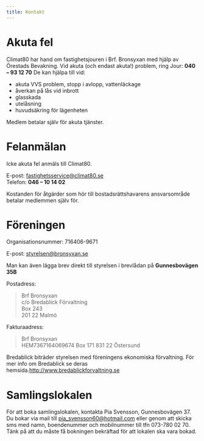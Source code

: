 ```yaml
---
title: Kontakt
---
```


Akuta fel
=========
Climat80 har hand om fastighetsjouren i Brf. Bronsyxan med hjälp av Örestads Bevakning. Vid akuta (och endast akuta!) problem, ring Jour: **040 – 93 12 70** De kan hjälpa till vid:

- akuta VVS problem, stopp i avlopp, vattenläckage
- åverkan på lås vid inbrott
- glasskada
- utelåsning
- huvudsäkring för lägenheten

Medlem betalar själv för akuta tjänster.

Felanmälan
==========

Icke akuta fel anmäls till Climat80.

E-post: 	fastighetsservice@climat80.se  
Telefon: 	**046 – 10 14 02**

Kostanden för åtgärder som hör till bostadsrättshavarens ansvarsområde betalar medlemmen själv för.
 

Föreningen
==============

Organisationsnummer: 716406-9671

E-post: styrelsen@bronsyxan.se

Man kan även lägga brev direkt till styrelsen i brevlådan på **Gunnesbovägen 35B**

Postadress:

> Brf Bronsyxan  
> c/o Bredablick Förvaltning  
> Box 243  
> 201 22 Malmö  

Fakturaadress:

> Brf Bronsyxan  
> HEM7367164069674
> Box 171
> 831 22 Östersund

Bredablick biträder styrelsen med föreningens ekonomiska förvaltning. För mer info om Bredablick se deras hemsida.http://www.bredablickforvaltning.se

Samlingslokalen
================

För att boka samlingslokalen, kontakta Pia Svensson, Gunnesbovägen 37. Du bokar via mail till pia_svensson60@hotmail.com eller genom att skicka sms med namn, boendenummer och mobilnummer till tfn 073-780 02 70. Tänk på att du måste få bokningen bekräftad för att lokalen ska vara bokad.
